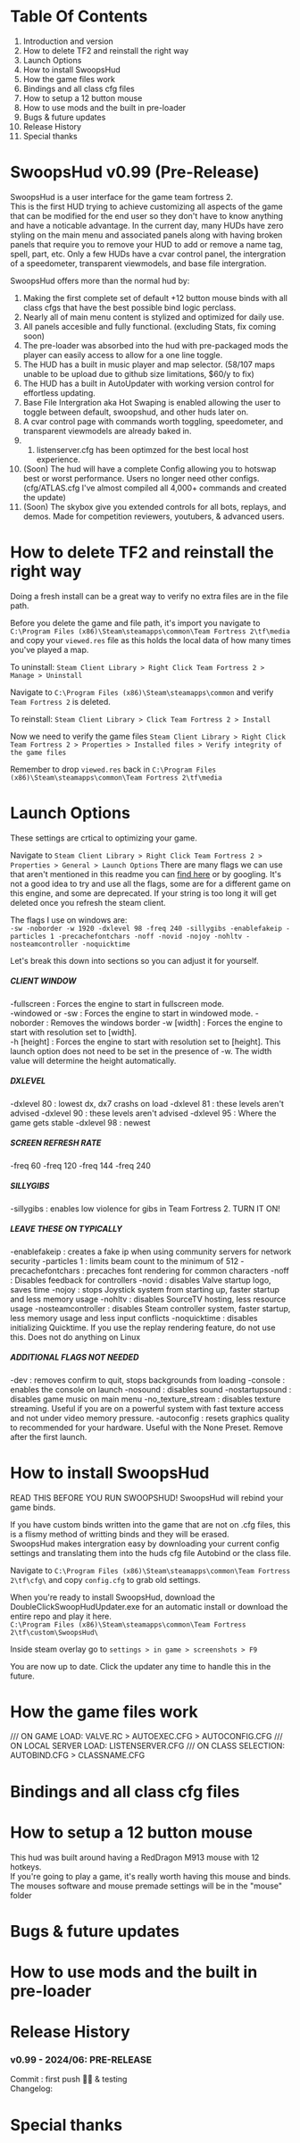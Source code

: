 # Table Of Contents
1. Introduction and version
1. How to delete TF2 and reinstall the right way
1. Launch Options
1. How to install SwoopsHud
1. How the game files work
1. Bindings and all class cfg files
1. How to setup a 12 button mouse
1. How to use mods and the built in pre-loader
1. Bugs & future updates
1. Release History
1. Special thanks



# SwoopsHud v0.99 (Pre-Release)
SwoopsHud is a user interface for the game team fortress 2.  
This is the first HUD trying to achieve customizing all aspects of the game that can be modified for the end user so they don't have to know anything and have a noticable advantage.
In the current day, many HUDs have zero styling on the main menu and associated panels along with having broken panels that require you to remove your HUD to add or remove a name tag, spell, part, etc.
Only a few HUDs have a cvar control panel, the intergration of a speedometer, transparent viewmodels, and base file intergration.

SwoopsHud offers more than the normal hud by:
1. Making the first complete set of default +12 button mouse binds with all class cfgs that have the best possible bind logic perclass.
1. Nearly all of main menu content is stylized and optimized for daily use.
1. All panels accesible and fully functional. (excluding Stats, fix coming soon)
1. The pre-loader was absorbed into the hud with pre-packaged mods the player can easily access to allow for a one line toggle.
1. The HUD has a built in music player and map selector. (58/107 maps unable to be upload due to github size limitations, $60/y to fix)
1. The HUD has a built in AutoUpdater with working version control for effortless updating.
1. Base File Intergration aka Hot Swaping is enabled allowing the user to toggle between default, swoopshud, and other huds later on.
1. A cvar control page with commands worth toggling, speedometer, and transparent viewmodels are already baked in.
2. 1. listenserver.cfg has been optimzed for the best local host experience.
1. (Soon) The hud will have a complete Config allowing you to hotswap best or worst performance. Users no longer need other configs. (cfg/ATLAS.cfg I've almost compiled all 4,000+ commands and created the update)
1. (Soon) The skybox give you extended controls for all bots, replays, and demos. Made for competition reviewers, youtubers, & advanced users.



# How to delete TF2 and reinstall the right way
Doing a fresh install can be a great way to verify no extra files are in the file path.  

Before you delete the game and file path, it's import you navigate to  
`C:\Program Files (x86)\Steam\steamapps\common\Team Fortress 2\tf\media`  
and copy your `viewed.res` file as this holds the local data of how many times you've played a map.  

To uninstall: `Steam Client Library > Right Click Team Fortress 2 > Manage > Uninstall`  

Navigate to `C:\Program Files (x86)\Steam\steamapps\common` and verify `Team Fortress 2` is deleted.  

To reinstall: `Steam Client Library > Click Team Fortress 2 > Install`

Now we need to verify the game files `Steam Client Library > Right Click Team Fortress 2 > Properties > Installed files > Verify integrity of the game files`  

Remember to drop `viewed.res` back in `C:\Program Files (x86)\Steam\steamapps\common\Team Fortress 2\tf\media`  



# Launch Options
These settings are crtical to optimizing your game.  

Navigate to `Steam Client Library > Right Click Team Fortress 2 > Properties > General > Launch Options`
There are many flags we can use that aren't mentioned in this readme you can [find here](https://docs.mastercomfig.com/9.10.1/pt/customization/launch_options/#recommended-launch-options) or by googling.
It's not a good idea to try and use all the flags, some are for a different game on this engine, and some are deprecated. 
If your string is too long it will get deleted once you refresh the steam client.

The flags I use on windows are:  
`-sw -noborder -w 1920 -dxlevel 98 -freq 240 -sillygibs -enablefakeip -particles 1 -precachefontchars -noff -novid -nojoy -nohltv -nosteamcontroller -noquicktime`  

Let's break this down into sections so you can adjust it for yourself.  
##### CLIENT WINDOW
-fullscreen : Forces the engine to start in fullscreen mode.  
-windowed or -sw : Forces the engine to start in windowed mode. 
-noborder : Removes the windows border
-w [width] : Forces the engine to start with resolution set to [width].  
-h [height] : Forces the engine to start with resolution set to [height]. This launch option does not need to be set in the presence of -w. The width value will determine the height automatically.  
##### DXLEVEL
-dxlevel 80 : lowest dx, dx7 crashs on load
-dxlevel 81 : these levels aren't advised
-dxlevel 90 : these levels aren't advised
-dxlevel 95 : Where the game gets stable
-dxlevel 98 : newest
##### SCREEN REFRESH RATE
-freq 60
-freq 120
-freq 144
-freq 240
##### SILLYGIBS
-sillygibs : enables low violence for gibs in Team Fortress 2. TURN IT ON!
##### LEAVE THESE ON TYPICALLY
-enablefakeip : creates a fake ip when using community servers for network security
-particles 1 : limits beam count to the minimum of 512
-precachefontchars : precaches font rendering for common characters
-noff : Disables feedback for controllers
-novid : disables Valve startup logo, saves time
-nojoy : stops Joystick system from starting up, faster startup and less memory usage
-nohltv : disables SourceTV hosting, less resource usage
-nosteamcontroller : disables Steam controller system, faster startup, less memory usage and less input conflicts
-noquicktime : disables initializing Quicktime. If you use the replay rendering feature, do not use this. Does not do anything on Linux
##### ADDITIONAL FLAGS NOT NEEDED
-dev : removes confirm to quit, stops backgrounds from loading
-console : enables the console on launch
-nosound : disables sound
-nostartupsound : disables game music on main menu
-no_texture_stream : disables texture streaming. Useful if you are on a powerful system with fast texture access and not under video memory pressure.
-autoconfig : resets graphics quality to recommended for your hardware. Useful with the None Preset. Remove after the first launch.



# How to install SwoopsHud
READ THIS BEFORE YOU RUN SWOOPSHUD! SwoopsHud will rebind your game binds.  

If you have custom binds written into the game that are not on .cfg files, this is a flismy method of writting binds and they will be erased.  
SwoopsHud makes intergration easy by downloading your current config settings and translating them into the huds cfg file Autobind or the class file.

Navigate to `C:\Program Files (x86)\Steam\steamapps\common\Team Fortress 2\tf\cfg\` and copy `config.cfg` to grab old settings.

When you're ready to install SwoopsHud, download the DoubleClickSwoopHudUpdater.exe for an automatic install or download the entire repo and play it here.  
`C:\Program Files (x86)\Steam\steamapps\common\Team Fortress 2\tf\custom\SwoopsHud\`

Inside steam overlay go to `settings > in game > screenshots > F9`

You are now up to date. Click the updater any time to handle this in the future.



# How the game files work
/// ON GAME LOAD:          VALVE.RC > AUTOEXEC.CFG > AUTOCONFIG.CFG
/// ON LOCAL SERVER LOAD:  LISTENSERVER.CFG
/// ON CLASS SELECTION:    AUTOBIND.CFG > CLASSNAME.CFG



# Bindings and all class cfg files



# How to setup a 12 button mouse
This hud was built around having a RedDragon M913 mouse with 12 hotkeys.  
If you're going to play a game, it's really worth having this mouse and binds.  
The mouses software and mouse premade settings will be in the "mouse" folder  



# Bugs & future updates



# How to use mods and the built in pre-loader



# Release History
### v0.99 - 2024/06: PRE-RELEASE 
Commit   : first push 🥳🎉 & testing  
Changelog:  



# Special thanks


